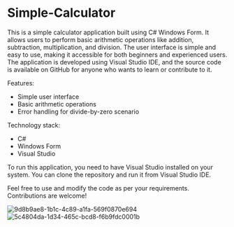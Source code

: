 # Simple-Calculator
This is a simple calculator application built using C# Windows Form.
It allows users to perform basic arithmetic operations like addition, subtraction, multiplication, and division. The user interface is simple and easy to use, making it accessible for both beginners and experienced users. The application is developed using Visual Studio IDE, and the source code is available on GitHub for anyone who wants to learn or contribute to it.

Features:

- Simple user interface
- Basic arithmetic operations
- Error handling for divide-by-zero scenario

Technology stack:

- C#
- Windows Form
- Visual Studio

To run this application, you need to have Visual Studio installed on your system. You can clone the repository and run it from Visual Studio IDE.

Feel free to use and modify the code as per your requirements. Contributions are welcome!


![9d8b9ae8-1b1c-4c89-a1fa-569f0870e694](https://github.com/user-attachments/assets/ad8a71be-6ff3-43ff-a383-0d119ba8b4e4)
![5c4804da-1d34-465c-bcd8-f6b9fdc0001b](https://github.com/user-attachments/assets/5974b472-0288-4be9-93e4-e23f651c4f37)

